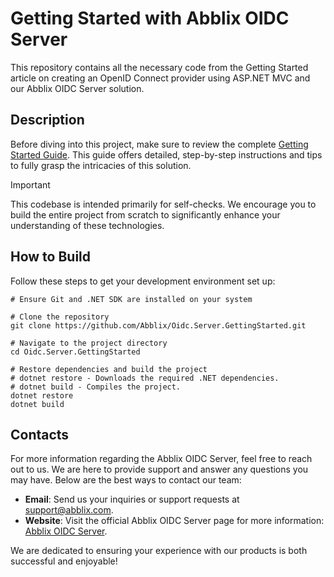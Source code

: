 # Getting Started with Abblix OIDC Server

This repository contains all the necessary code  from the Getting Started article on creating an OpenID Connect provider using ASP.NET MVC and our Abblix OIDC Server solution.

## Description

Before diving into this project, make sure to review the complete [Getting Started Guide](https://docs.abblix.com/docs/getting-started-guide). This guide offers detailed, step-by-step instructions and tips to fully grasp the intricacies of this solution. 
> [!IMPORTANT]
> This codebase is intended primarily for self-checks. We encourage you to build the entire 
> project from scratch to significantly enhance your understanding of these technologies.

## How to Build

Follow these steps to get your development environment set up:

```shell
# Ensure Git and .NET SDK are installed on your system

# Clone the repository
git clone https://github.com/Abblix/Oidc.Server.GettingStarted.git

# Navigate to the project directory
cd Oidc.Server.GettingStarted

# Restore dependencies and build the project
# dotnet restore - Downloads the required .NET dependencies.
# dotnet build - Compiles the project.
dotnet restore
dotnet build
```

## Contacts

For more information regarding the Abblix OIDC Server, feel free to reach out to us. We are here to provide support and answer any questions you may have. Below are the best ways to contact our team:

- **Email**: Send us your inquiries or support requests at [support@abblix.com](mailto:support@abblix.com).
- **Website**: Visit the official Abblix OIDC Server page for more information: [Abblix OIDC Server](https://www.abblix.com/abblix-oidc-server).

We are dedicated to ensuring your experience with our products is both successful and enjoyable!
